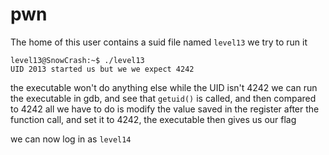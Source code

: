 # pwn

The home of this user contains a suid file named `level13`
we try to run it
```
level13@SnowCrash:~$ ./level13
UID 2013 started us but we we expect 4242
```

the executable won't do anything else while the UID isn't 4242
we can run the executable in gdb, and see that `getuid()` is called, and then compared to 4242
all we have to do is modify the value saved in the register after the function call, and set it to 4242, the executable then gives us our flag

we can now log in as `level14`